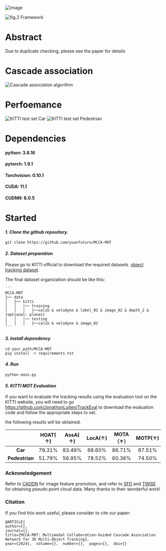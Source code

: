 
![image](https://github.com/yuanfuture/MCCA-MOT/assets/113290883/bc03b4c2-02bb-439f-bd96-1fc88fba73c7)

![fig.2 Framework](https://github.com/yuanfuture/MCCA-MOT/assets/113290883/51965e35-ae17-4b94-83a7-0be159109e37)
# Abstract
Due to duplicate checking, please see the paper for details

# Cascade association
![Cascade association algorithm](https://github.com/yuanfuture/MCCA-MOT/assets/113290883/2da988da-92f9-4fd1-af9a-c76664fb38e5)


# Perfoemance
![KITTI test set Car](https://github.com/yuanfuture/MCCA-MOT/assets/113290883/dbf42a72-dc32-4e0e-aa99-088de2a64558)
![KITTI test set Pedestrian](https://github.com/yuanfuture/MCCA-MOT/assets/113290883/258ef62a-c7d6-4895-b3ae-e7575093bf3c)


# Dependencies
#### python: 3.8.16<br>
#### pytorch: 1.9.1<br>
#### Torchvision: 0.10.1<br>
#### CUDA: 11.1<br>
#### CUDNN: 8.0.5<br>

# Started

#### *1. Clone the github repository.*

```
git clone https://github.com/yuanfuture/MCCA-MOT
```

#### *2. Dataset preparation*

Please go to KITTI official to download the required datasets. [object tracking dataset](http://www.cvlibs.net/datasets/kitti/eval_tracking.php).

The final dataset organization should be like this:

    ```
    MCCA-MOT
    ├── data
    │   ├── kitti
    │   │   │── training
    │   │   │   ├──calib & velodyne & label_02 & image_02 & depth_2 & (optional: planes) 
    │   │   │── testing
    │   │   │   ├──calib & velodyne & image_02 
    ```

#### *3. Install dependency*

```
cd your_path/MCCA-MOT
pip install -r requirements.txt
```
#### *4. Run*

```
python main.py
```


#### *5. KITTI MOT Evaluation*

If you want to evaluate the tracking results using the evaluation tool on the KITTI website, you will need to go https://github.com/JonathonLuiten/TrackEval to download the evaluation code and follow the appropriate steps to set.

the following results will be obtained.

|                      | HOAT( **↑)** | **AssA( **↑)**** | **LocA**(**↑)** | MOTA（↑） | MOTP(**↑)** |  FP(**↓)**  |   FN（↓） |  IDSW（↓）|
| :------------------: | :----------: | :--------------: | :-------------: | :-------: | :---------: | :---------: | :------:  | :------:  |
|       **Car**        |    79.31%    |      83.49%      |     88.60%      |   86.71%  |   87.51%    |    3992     |   513     |     66    |
|    **Pedestrian**    |    51.79%    |      56.95%      |     78.52%      |   60.36%  |   74.50%    |    7687     |   1317    |    173    |

### Acknowledgement

Refer to [CADDN](https://github.com/TRAILab/CaDDN) for image feature promotion, and refer to [SFD](https://github.com/LittlePey/SFD) and [TWISE](https://github.com/imransai/TWISE) for obtaining pseudo point cloud data. Many thanks to their wonderful work!

### Citation

If you find this work useful, please consider to cite our paper:

```
@ARTICLE{  
author={},  
journal={},   
title={MCCA-MOT: Multimodal Collaboration-Guided Cascade Association Network for 3D Multi-Object Tracking},   
year={2024},  volume={},  number={},  pages={},  doi={}

```





